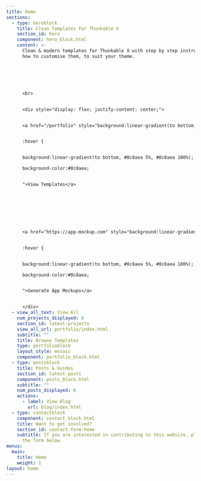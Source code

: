 ```yaml
---
title: Home
sections:
  - type: heroblock
    title: Clean Templates For Thunkable X
    section_id: hero
    component: hero_block.html
    content: >-
      Clean & modern templates for Thunkable X with step by step instructions on
      how to customise them, to suit your theme. 






      <br>


      <div style="display: flex; justify-content: center;">


      <a href="/portfolio" style="background:linear-gradient(to bottom, #0c8aea 5%, #0c8aea 100%); background-color:#0c8aea; border-radius:2px; border:1px solid #0c8aea; display:inline-block; cursor:pointer; color:#ffffff; font-family:Trebuchet MS; font-size:23px; font-weight:bold; padding:1px 50px; margin: 5px; text-decoration:none; width: auto; text-align: center; 


      :hover { 	


      background:linear-gradient(to bottom, #0c8aea 5%, #0c8aea 100%);

      background-color:#0c8aea;


      ">View Templates</a>








      <a href="https://app-mockup.com" style="background:linear-gradient(to bottom, #eb46345%, #eb4634100%); background-color:#eb4634; border-radius:2px; border:1px solid #eb4634; display:inline-block; cursor:pointer; color:#ffffff; font-family:Trebuchet MS; font-size:23px; font-weight:bold; padding:1px 50px; text-decoration:none; width: auto; text-align: center; 


      :hover { 	


      background:linear-gradient(to bottom, #0c8aea 5%, #0c8aea 100%);

      background-color:#0c8aea;


      ">Generate App Mockups</a>


      </div>
  - view_all_text: View All
    num_projects_displayed: 6
    section_id: latest-projects
    view_all_url: portfolio/index.html
    subtitle: ""
    title: Browse Templates
    type: portfolioblock
    layout_style: mosaic
    component: portfolio_block.html
  - type: postsblock
    title: Posts & Guides
    section_id: latest-posts
    component: posts_block.html
    subtitle: ""
    num_posts_displayed: 6
    actions:
      - label: View Blog
        url: blog/index.html
  - type: contactblock
    component: contact_block.html
    title: Want to get involved?
    section_id: contact-form-home
    subtitle: If you are interested in contributing to this website, please fill out
      the form below.
menus:
  main:
    title: Home
    weight: 1
layout: home
---
```


